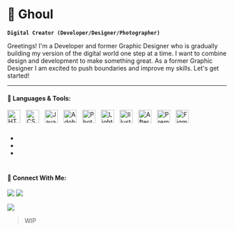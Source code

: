 # 🦇 Ghoul

**`Digital Creator (Developer/Designer/Photographer)`**

Greetings! I'm a Developer and former Graphic Designer who is gradually building my version of the digital world one step at a time. I want to combine design and development to make something great. As a former Graphic Designer I am excited to push boundaries and improve my skills. Let's get started!

---

#### 🧠 Languages & Tools:

<img align="left" alt="HTML5" width="30px" style="padding-right:10px;" src="https://cdn.jsdelivr.net/npm/simple-icons@3.13.0/icons/html5.svg"/>
<img align="left" alt="CSS3" width="30px" style="padding-right:10px;" src="https://cdn.jsdelivr.net/npm/simple-icons@3.13.0/icons/css3.svg"/>
<img align="left" alt="Javascript" width="30px" style="padding-right:10px;" src="https://cdn.jsdelivr.net/npm/simple-icons@3.13.0/icons/javascript.svg"/>
<img align="left" alt="Adobe" width="30px" style="padding-right:10px;" src="https://cdn.jsdelivr.net/npm/simple-icons@3.13.0/icons/adobe.svg"/>
<img align="left" alt="Photoshop" width="30px" style="padding-right:10px;" src="https://cdn.jsdelivr.net/npm/simple-icons@3.13.0/icons/adobephotoshop.svg"/>
<img align="left" alt="Lightroom" width="30px" style="padding-right:10px;" src="https://cdn.jsdelivr.net/npm/simple-icons@3.13.0/icons/adobelightroomcc.svg"/>
<img align="left" alt="Illustrator" width="30px" style="padding-right:10px;" src="https://cdn.jsdelivr.net/npm/simple-icons@3.13.0/icons/adobeillustrator.svg"/>
<img align="left" alt="After Effects" width="30px" style="padding-right:10px;" src="https://cdn.jsdelivr.net/npm/simple-icons@3.13.0/icons/adobeaftereffects.svg"/>
<img align="left" alt="Premiere Pro" width="30px" style="padding-right:10px;" src="https://cdn.jsdelivr.net/npm/simple-icons@3.13.0/icons/adobepremierepro.svg"/>
<img align="left" alt="Figma" width="30px" style="padding-right:10px;" src="https://cdn.jsdelivr.net/npm/simple-icons@3.13.0/icons/figma.svg"/>
<br/>

#

-
-
-

#

#### 🔗 Connect With Me:

<a href="https://twitter.com/Ghoulifyed" target="_blank"><img src="https://img.shields.io/badge/Ghoulifyed%20-%231DA1F2.svg?&style=for-the-badge&logo=Twitter&logoColor=white"/></a>
<a href="https://discordid.netlify.app/?id=148312252565553153" target="_blank"><img src="https://img.shields.io/badge/Ghoulifyed%20-%237289DA.svg?&style=for-the-badge&logo=discord&logoColor=white"/></a></p>


<a href="https://discordid.netlify.app/?id=148312252565553153">
<img src="https://discord.c99.nl/widget/theme-1/148312252565553153.png">
</a>


> WIP
